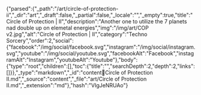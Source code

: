 {"parsed":{"_path":"/art/circle-of-protection-ii","_dir":"art","_draft":false,"_partial":false,"_locale":"","_empty":true,"title":"Circle of Protection | II","description":"Another one to utilize the 7 planets nad double up on elemetal energies","img":"/img/art/COP v2.jpg","alt":"Circle of Protection | II","category":"Techno Sorcery","order":2,"social":{"facebook":"/img/social/facebook.svg","instagram":"/img/social/instagram.svg","youtube":"/img/social/youtube.svg","facebookAlt":"Facebook","instagramAlt":"Instagram","youtubeAlt":"Youtube"},"body":{"type":"root","children":[],"toc":{"title":"","searchDepth":2,"depth":2,"links":[]}},"_type":"markdown","_id":"content:art:Circle of Protection II.md","_source":"content","_file":"art/Circle of Protection II.md","_extension":"md"},"hash":"VIgJeNRUAo"}